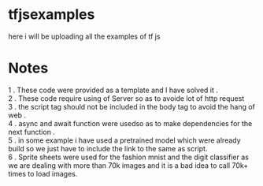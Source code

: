 # tfjsexamples
here i will be uploading all the examples of tf js
# Notes
1 . These code were provided as a template and I have solved it .<br>
2 . These code require using of Server so as to avoide lot of http request <br>
3 . the script tag should not be included in the body tag to avoid the hang of web . <br>
4 . async and await function were usedso as to make dependencies for the next function . <br>
5 . in some example i have used a pretrained model which were already build so we just have to include the link to the same as script.<br>
6 . Sprite sheets were used for the fashion mnist and the digit classifier as we are dealing with more than 70k images and it is a bad idea to call 70k+ times to load images.
